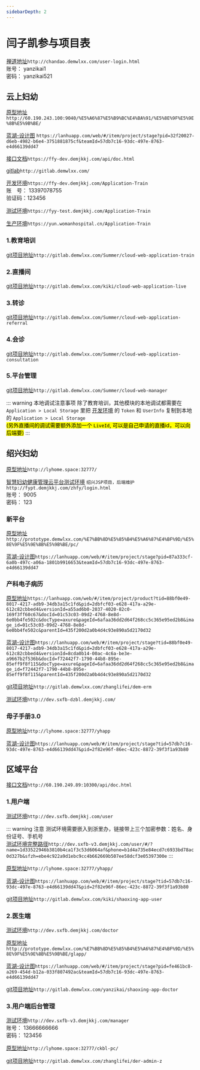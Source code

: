 ```yaml
---
sidebarDepth: 2
---
```


# 闫子凯参与项目表

[禅道地址](http://chandao.demwlxx.com/user-login.html)`http://chandao.demwlxx.com/user-login.html`  
账号： yanzikai1  
密码： yanzikai521

## 云上妇幼

[原型地址](http://60.190.243.100:9040/%E5%A6%87%E5%B9%BC%E4%BA%91/%E5%8E%9F%E5%9E%8B%E5%9B%BE/) `http://60.190.243.100:9040/%E5%A6%87%E5%B9%BC%E4%BA%91/%E5%8E%9F%E5%9E%8B%E5%9B%BE/`

[蓝湖-设计图](https://lanhuapp.com/web/#/item/project/stage?pid=32f20027-d6eb-4982-b6e4-3751881875cf&teamId=57db7c16-93dc-497e-8763-e4d66139dd47) `https://lanhuapp.com/web/#/item/project/stage?pid=32f20027-d6eb-4982-b6e4-3751881875cf&teamId=57db7c16-93dc-497e-8763-e4d66139dd47`

[接口文档](https://ffy-dev.demjkkj.com/api/doc.html)`https://ffy-dev.demjkkj.com/api/doc.html`

[gitlab](http://gitlab.demwlxx.com/)`http://gitlab.demwlxx.com/`


[开发环境](https://ffy-dev.demjkkj.com/Application-Train)`https://ffy-dev.demjkkj.com/Application-Train`  
账&emsp;号： 13397078755  
验证码：123456

[测试环境](https://fyy-test.demjkkj.com/Application-Train)`https://fyy-test.demjkkj.com/Application-Train`  

[生产环境](https://yun.womanhospital.cn/Application-Train)`https://yun.womanhospital.cn/Application-Train`  

### 1.教育培训 <Badge text="包含会议室"/> <Badge text="vue2 + element ui"/>

[git项目地址](http://gitlab.demwlxx.com/Summer/cloud-web-application-train)`http://gitlab.demwlxx.com/Summer/cloud-web-application-train`

### 2.直播间 <Badge text="vue2 + element ui"/>

[git项目地址](http://gitlab.demwlxx.com/kiki/cloud-web-application-live)`http://gitlab.demwlxx.com/kiki/cloud-web-application-live`

### 3.转诊 <Badge text="vue2 + element ui"/>

[git项目地址](http://gitlab.demwlxx.com/Summer/cloud-web-application-referral)`http://gitlab.demwlxx.com/Summer/cloud-web-application-referral`

### 4.会诊 <Badge text="包含会诊间"/> <Badge text="vue2 + element ui"/>


[git项目地址](http://gitlab.demwlxx.com/Summer/cloud-web-application-consultation)`http://gitlab.demwlxx.com/Summer/cloud-web-application-consultation`

### 5.平台管理 <Badge text="vue2 + element ui"/>

[git项目地址](http://gitlab.demwlxx.com/Summer/cloud-web-manager)`http://gitlab.demwlxx.com/Summer/cloud-web-manager`

::: warning 本地调试注意事项
除了教育培训，其他模块的本地调试都需要在 `Application > Local Storage` 里把 <u>[开发环境](https://ffy-dev.demjkkj.com/Application-Train)</u> 的 `Token` 和 `UserInfo` 复制到本地的 `Application > Local Storage`  
<mark>(另外直播间的调试需要额外添加一个 `LiveId`, 可以是自己申请的直播id，可以向后端要)</mark>
:::


## 绍兴妇幼 <Badge text="java + jsp"/>

[原型地址](http://lyhome.space:32777/)`http://lyhome.space:32777/`

[智慧妇幼健康管理云平台测试环境](http://fypt.demjkkj.com/zhfy/login.html) `绍兴JSP项目，后端维护`  `http://fypt.demjkkj.com/zhfy/login.html`  
账号： 9005   
密码： 123  

### 新平台 <Badge text="vue2 + element ui"/>

[原型地址](http://prototype.demwlxx.com/%E7%BB%8D%E5%85%B4%E5%A6%87%E4%BF%9D/%E5%8E%9F%E5%9E%8B%E5%9B%BE/pc/)`http://prototype.demwlxx.com/%E7%BB%8D%E5%85%B4%E5%A6%87%E4%BF%9D/%E5%8E%9F%E5%9E%8B%E5%9B%BE/pc/`

[蓝湖-设计图](https://lanhuapp.com/web/#/item/project/stage?pid=87a333cf-6a0b-497c-a06a-1801b9916653&teamId=57db7c16-93dc-497e-8763-e4d66139dd47)`https://lanhuapp.com/web/#/item/project/stage?pid=87a333cf-6a0b-497c-a06a-1801b9916653&teamId=57db7c16-93dc-497e-8763-e4d66139dd47`

### 产科电子病历 <Badge text="vue2 + element ui"/>

[原型地址](https://lanhuapp.com/web/#/item/project/product?tid=88bf0e49-8017-4217-adb9-34db3a15c1fd&pid=2dbfcf03-e628-417a-a29e-612c82cbbed4&versionId=a55ad6b0-2037-4020-82c0-169f3ff60c67&docId=01c53c03-09d2-4768-8e8d-6e0bb4fe502c&docType=axure&pageId=6afaa36dd2d64f268cc5c365e95ed2b8&image_id=01c53c03-09d2-4768-8e8d-6e0bb4fe502c&parentId=435f200d2a0b4d4c93e890a5d2170d32)`https://lanhuapp.com/web/#/item/project/product?tid=88bf0e49-8017-4217-adb9-34db3a15c1fd&pid=2dbfcf03-e628-417a-a29e-612c82cbbed4&versionId=a55ad6b0-2037-4020-82c0-169f3ff60c67&docId=01c53c03-09d2-4768-8e8d-6e0bb4fe502c&docType=axure&pageId=6afaa36dd2d64f268cc5c365e95ed2b8&image_id=01c53c03-09d2-4768-8e8d-6e0bb4fe502c&parentId=435f200d2a0b4d4c93e890a5d2170d32`

[蓝湖-设计图](https://lanhuapp.com/web/#/item/project/stage?tid=88bf0e49-8017-4217-adb9-34db3a15c1fd&pid=2dbfcf03-e628-417a-a29e-612c82cbbed4&versionId=8cda0b14-00ac-4c6a-be3e-a9667b2f536b&docId=f72442f7-1790-44b8-895e-85eff9f8f115&docType=axure&pageId=6afaa36dd2d64f268cc5c365e95ed2b8&image_id=f72442f7-1790-44b8-895e-85eff9f8f115&parentId=435f200d2a0b4d4c93e890a5d2170d32)`https://lanhuapp.com/web/#/item/project/stage?tid=88bf0e49-8017-4217-adb9-34db3a15c1fd&pid=2dbfcf03-e628-417a-a29e-612c82cbbed4&versionId=8cda0b14-00ac-4c6a-be3e-a9667b2f536b&docId=f72442f7-1790-44b8-895e-85eff9f8f115&docType=axure&pageId=6afaa36dd2d64f268cc5c365e95ed2b8&image_id=f72442f7-1790-44b8-895e-85eff9f8f115&parentId=435f200d2a0b4d4c93e890a5d2170d32`

[git项目地址](http://gitlab.demwlxx.com/zhanglifei/dem-erm)`http://gitlab.demwlxx.com/zhanglifei/dem-erm`

[测试环境](http://dev.sxfb-dzbl.demjkkj.com/)`http://dev.sxfb-dzbl.demjkkj.com/`

### 母子手册3.0 <Badge text="uniapp + uView 2.x"/>

[原型地址](http://lyhome.space:32777/yhapp)`http://lyhome.space:32777/yhapp`

[蓝湖-设计图](https://lanhuapp.com/web/#/item/project/stage?tid=57db7c16-93dc-497e-8763-e4d66139dd47&pid=2f82e96f-86ec-423c-8872-39f3f1a93b80)`https://lanhuapp.com/web/#/item/project/stage?tid=57db7c16-93dc-497e-8763-e4d66139dd47&pid=2f82e96f-86ec-423c-8872-39f3f1a93b80`

## 区域平台

[接口文档](http://60.190.249.89:10300/api/doc.html)`http://60.190.249.89:10300/api/doc.html`

### 1.用户端 <Badge text="uniapp + uView 2.x"/>

[测试环境](http://dev.sxfb.demjkkj.com/user)`http://dev.sxfb.demjkkj.com/user`

::: warning 注意
测试环境需要嵌入到浙里办，链接带上三个加密参数：姓名、身份证号、手机号  
<u> [测试环境完整路径](http://dev.sxfb-v3.demjkkj.com/user/#/?name=1d33522946b3810b4ca1f3c53d6064af&phone=b1d4a735e84ecd7c6933bd78ac0d327b&sfzh=ebe4c922a9d1ebc9cc4b662669b507ee58dcf3e05397300e)</u>`http://dev.sxfb-v3.demjkkj.com/user/#/?name=1d33522946b3810b4ca1f3c53d6064af&phone=b1d4a735e84ecd7c6933bd78ac0d327b&sfzh=ebe4c922a9d1ebc9cc4b662669b507ee58dcf3e05397300e`
:::

[原型地址](http://lyhome.space:32777/yhapp/)`http://lyhome.space:32777/yhapp/`

[蓝湖-设计图](https://lanhuapp.com/web/#/item/project/stage?tid=57db7c16-93dc-497e-8763-e4d66139dd47&pid=2f82e96f-86ec-423c-8872-39f3f1a93b80)`https://lanhuapp.com/web/#/item/project/stage?tid=57db7c16-93dc-497e-8763-e4d66139dd47&pid=2f82e96f-86ec-423c-8872-39f3f1a93b80`

[git项目地址](http://gitlab.demwlxx.com/kiki/shaoxing-app-user)`http://gitlab.demwlxx.com/kiki/shaoxing-app-user`

### 2.医生端 <Badge text="uniapp + uView 1.x"/>

[测试环境](http://dev.sxfb.demjkkj.com/doctor)`http://dev.sxfb.demjkkj.com/doctor`

[原型地址](http://prototype.demwlxx.com/%E7%BB%8D%E5%85%B4%E5%A6%87%E4%BF%9D/%E5%8E%9F%E5%9E%8B%E5%9B%BE/glapp/)`http://prototype.demwlxx.com/%E7%BB%8D%E5%85%B4%E5%A6%87%E4%BF%9D/%E5%8E%9F%E5%9E%8B%E5%9B%BE/glapp/`

[蓝湖-设计图](https://lanhuapp.com/web/#/item/project/stage?pid=fe461bc8-a269-454d-b12a-033f807492ac&teamId=57db7c16-93dc-497e-8763-e4d66139dd47)`https://lanhuapp.com/web/#/item/project/stage?pid=fe461bc8-a269-454d-b12a-033f807492ac&teamId=57db7c16-93dc-497e-8763-e4d66139dd47`

[git项目地址](http://gitlab.demwlxx.com/yanzikai/shaoxing-app-doctor)`http://gitlab.demwlxx.com/yanzikai/shaoxing-app-doctor`

### 3.用户端后台管理 <Badge text="vue2 + element ui"/>

[测试环境](http://dev.sxfb-v3.demjkkj.com/manager)`http://dev.sxfb-v3.demjkkj.com/manager`  
账号： 13666666666   
密码： 123456

[原型地址](http://lyhome.space:32777/ckbl-pc/)`http://lyhome.space:32777/ckbl-pc/`

[git项目地址](http://gitlab.demwlxx.com/zhanglifei/der-admin-z)`http://gitlab.demwlxx.com/zhanglifei/der-admin-z`

